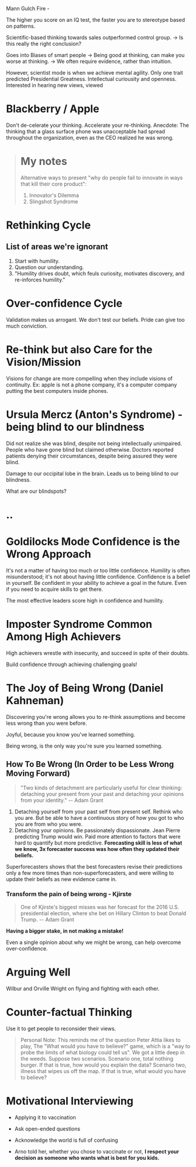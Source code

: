 Mann Gulch Fire - 


The higher you score on an IQ test, the faster you are to stereotype based on patterns.

Scientific-based thinking towards sales outperformed control group.
-> Is this really the right conclusion?

Goes into Biases of smart people
-> Being good at thinking, can make you worse at thinking.
-> We often require evidence, rather than intuition.

However, scientist mode is when we achieve mental agility.
Only one trait predicted Presidential Greatness.  Intellectual curiousity and openness.  Interested in hearing new views, viewed 

# Blackberry / Apple

Don't de-celerate your thinking.  Accelerate your re-thinking.
Anecdote: The thinking that a glass surface phone was unacceptable had spread throughout the organization, even as the CEO realized he was wrong.

> # My notes
> Alternative ways to present "why do people fail to innovate in ways that kill their core product":
> 1. Innovator's Dilemma
> 2. Slingshot Syndrome

# Rethinking Cycle

## List of areas we're ignorant

1. Start with humility.
2. Question our understanding.
3. "Humility drives doubt, which feuls curiosity, motivates discovery, and re-inforces humility."

# Over-confidence Cycle

Validation makes us arrogant.  We don't test our beliefs.  Pride can give too much conviction.

# Re-think but also Care for the Vision/Mission
Visions for change are more compelling when they include visions of continuity.
Ex: apple is not a phone company, it's a computer company putting the best computers inside phones.

# Ursula Mercz (Anton's Syndrome) - being blind to our blindness
Did not realize she was blind, despite not being intellectually unimpaired.
People who have gone blind but claimed otherwise.
Doctors reported patients denying their circumstances, despite being assured they were blind.

Damage to our occipital lobe in the brain.  Leads us to being blind to our blindness.

What are our blindspots?

# ..


# Goldilocks Mode Confidence is the Wrong Approach
It's not a matter of having too much or too little confidence.
Humility is often misunderstood; it's not about having little confidence.
Confidence is a belief in yourself.
Be confident in your ability to achieve a goal in the future.  Even if you need to acquire skills to get there.

The most effective leaders score high in confidence and humility.


# Imposter Syndrome Common Among High Achievers

High achievers wrestle with insecurity, and succeed in spite of their doubts.

Build confidence through achieving challenging goals!


# The Joy of Being Wrong (Daniel Kahneman)

Discovering you're wrong allows you to re-think assumptions and become less wrong than you were before.

Joyful, because you know you've learned something.

Being wrong, is the only way you're sure you learned something.

## How To Be Wrong (In Order to be Less Wrong Moving Forward)

> "Two kinds of detachment are particularly useful for clear thinking: detaching your present from your past and detaching your opinions from your identity."
> -- Adam Grant

1. Detaching yourself from your past self from present self.  Rethink who you are.  But be able to have a continuous story of how you got to who you are from who you were.
2. Detaching your opinions.  Be passionately dispassionate.  Jean Pierre predicting Trump would win.  Paid more attention to factors that were hard to quantify but more predictive.  **Forecasting skill is less of what we know, 3x forecaster success was how often they updated their beliefs.**

Superforecasters shows that the best forecasters revise their predictions only a few more times than non-superforecasters, and were willing to update their beliefs as new evidence came in.

### Transform the pain of being wrong - Kjirste

> One of Kjirste's biggest misses was her forecast for the 2016 U.S. presidential election, where she bet on Hillary Clinton to beat Donald Trump.
> -- Adam Grant

**Having a bigger stake, in not making a mistake!**

Even a single opinion about why we might be wrong, can help overcome over-confidence.

# Arguing Well

Wilbur and Orville Wright on flying and fighting with each other.


# Counter-factual Thinking

Use it to get people to reconsider their views.

> Personal Note: This reminds me of the question Peter Attia likes to play, The "What would you have to believe?" game, which is a "way to probe the limits of what biology could tell us".  We got a little deep in the weeds.  Suppose two scenarios.  Scenario one, total nothing burger.  If that is true, how would you explain the data?  Scenario two, illness that wipes us off the map.  If that is true, what would you have to believe?


# Motivational Interviewing

- Applying it to vaccination
- Ask open-ended questions
- Acknowledge the world is full of confusing 

- Arno told her, whether you chose to vaccinate or not, **I respect your decision as someone who wants what is best for you kids.**

